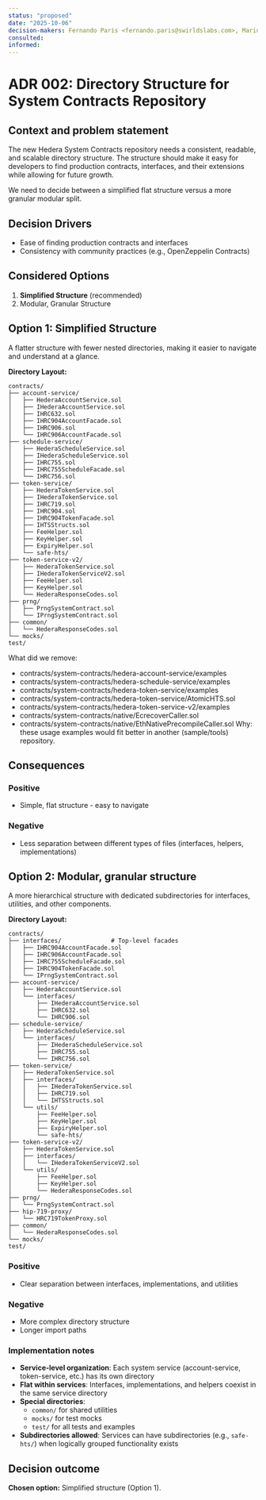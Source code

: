 ```yaml
---
status: "proposed"
date: "2025-10-06"
decision-makers: Fernando Paris <fernando.paris@swirldslabs.com>, Mariusz Jasuwienas <mariusz.jasuwienas@arianelabs.com>, Michal Walczak <michal.walczak@arianelabs.com>, Piotr Swierzy <piotr.swierzy@arianelabs.com>
consulted:
informed:
---
```


# ADR 002: Directory Structure for System Contracts Repository

## Context and problem statement

The new Hedera System Contracts repository needs a consistent, readable, and scalable directory structure. The structure should make it easy for developers to find production contracts, interfaces, and their extensions while allowing for future growth.

We need to decide between a simplified flat structure versus a more granular modular split.

## Decision Drivers

- Ease of finding production contracts and interfaces
- Consistency with community practices (e.g., OpenZeppelin Contracts)

## Considered Options

1. **Simplified Structure** (recommended)
2. Modular, Granular Structure

## Option 1: Simplified Structure

A flatter structure with fewer nested directories, making it easier to navigate and understand at a glance.

**Directory Layout:**

```
contracts/
├── account-service/
│   ├── HederaAccountService.sol
│   ├── IHederaAccountService.sol
│   ├── IHRC632.sol
│   ├── IHRC904AccountFacade.sol
│   ├── IHRC906.sol
│   └── IHRC906AccountFacade.sol
├── schedule-service/
│   ├── HederaScheduleService.sol
│   ├── IHederaScheduleService.sol
│   ├── IHRC755.sol
│   ├── IHRC755ScheduleFacade.sol
│   └── IHRC756.sol
├── token-service/
│   ├── HederaTokenService.sol
│   ├── IHederaTokenService.sol
│   ├── IHRC719.sol
│   ├── IHRC904.sol
│   ├── IHRC904TokenFacade.sol
│   ├── IHTSStructs.sol
│   ├── FeeHelper.sol
│   ├── KeyHelper.sol
│   ├── ExpiryHelper.sol
│   └── safe-hts/
├── token-service-v2/
│   ├── HederaTokenService.sol
│   ├── IHederaTokenServiceV2.sol
│   ├── FeeHelper.sol
│   ├── KeyHelper.sol
│   └── HederaResponseCodes.sol
├── prng/
│   ├── PrngSystemContract.sol
│   └── IPrngSystemContract.sol
├── common/
│   └── HederaResponseCodes.sol
└── mocks/
test/
```
What did we remove:
- contracts/system-contracts/hedera-account-service/examples
- contracts/system-contracts/hedera-schedule-service/examples
- contracts/system-contracts/hedera-token-service/examples
- contracts/system-contracts/hedera-token-service/AtomicHTS.sol
- contracts/system-contracts/hedera-token-service-v2/examples
- contracts/system-contracts/native/EcrecoverCaller.sol
- contracts/system-contracts/native/EthNativePrecompileCaller.sol
Why: these usage examples would fit better in another (sample/tools) repository.

## Consequences

### Positive

- Simple, flat structure - easy to navigate

### Negative

- Less separation between different types of files (interfaces, helpers, implementations)

## Option 2: Modular, granular structure

A more hierarchical structure with dedicated subdirectories for interfaces, utilities, and other components.

**Directory Layout:**

```
contracts/
├── interfaces/              # Top-level facades
│   ├── IHRC904AccountFacade.sol
│   ├── IHRC906AccountFacade.sol
│   ├── IHRC755ScheduleFacade.sol
│   ├── IHRC904TokenFacade.sol
│   └── IPrngSystemContract.sol
├── account-service/
│   ├── HederaAccountService.sol
│   └── interfaces/
│       ├── IHederaAccountService.sol
│       ├── IHRC632.sol
│       └── IHRC906.sol
├── schedule-service/
│   ├── HederaScheduleService.sol
│   └── interfaces/
│       ├── IHederaScheduleService.sol
│       ├── IHRC755.sol
│       └── IHRC756.sol
├── token-service/
│   ├── HederaTokenService.sol
│   ├── interfaces/
│   │   ├── IHederaTokenService.sol
│   │   ├── IHRC719.sol
│   │   └── IHTSStructs.sol
│   └── utils/
│       ├── FeeHelper.sol
│       ├── KeyHelper.sol
│       ├── ExpiryHelper.sol
│       └── safe-hts/
├── token-service-v2/
│   ├── HederaTokenService.sol
│   ├── interfaces/
│   │   └── IHederaTokenServiceV2.sol
│   └── utils/
│       ├── FeeHelper.sol
│       ├── KeyHelper.sol
│       └── HederaResponseCodes.sol
├── prng/
│   └── PrngSystemContract.sol
├── hip-719-proxy/
│   └── HRC719TokenProxy.sol
├── common/
│   └── HederaResponseCodes.sol
└── mocks/
test/
```

### Positive

- Clear separation between interfaces, implementations, and utilities

### Negative

- More complex directory structure
- Longer import paths

### Implementation notes

- **Service-level organization**: Each system service (account-service, token-service, etc.) has its own directory
- **Flat within services**: Interfaces, implementations, and helpers coexist in the same service directory
- **Special directories**:
    - `common/` for shared utilities
    - `mocks/` for test mocks
    - `test/` for all tests and examples
- **Subdirectories allowed**: Services can have subdirectories (e.g., `safe-hts/`) when logically grouped functionality exists

## Decision outcome
**Chosen option:** Simplified structure (Option 1).
